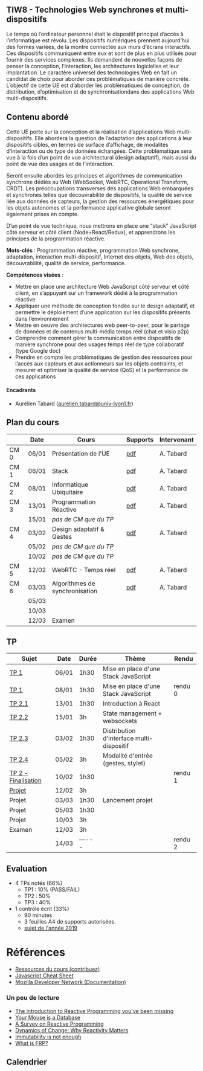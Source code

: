 ## TIW8 - Technologies Web synchrones et multi-dispositifs

Le temps où l’ordinateur personnel était le dispositif principal d’accès à l’informatique est révolu. Les dispositifs numériques prennent aujourd’hui des formes variées, de la montre connectée aux murs d’écrans interactifs. Ces dispositifs communiquent entre eux et sont de plus en plus utilisés pour fournir des services complexes. Ils demandent de nouvelles façons de penser la conception, l’interaction, les architectures logicielles et leur implantation. Le caractère universel des technologies Web en fait un candidat de choix pour aborder ces problématiques de manière concrète. L’objectif de cette UE est d’aborder les problématiques de conception, de distribution, d’optimisation et de synchronisationdans des applications Web multi-dispositifs.

## Contenu abordé

Cette UE porte sur la conception et la réalisation d’applications Web multi-dispositifs. Elle abordera la question de l’adaptation des applications à leur dispositifs cibles, en termes de surface d’affichage, de modalités d’interaction ou de type de données échangées. Cette problématique sera vue à la fois d’un point de vue architectural (design adaptatif), mais aussi du point de vue des usages et de l’interaction.

Seront ensuite abordés les principes et algorithmes de communication synchrone dédiés au Web (WebSocket, WebRTC, Operational Transform, CRDT). Les préoccupations transverses des applications Web embarquées et synchrones telles que découvrabilité de dispositifs, la qualité de service liée aux données de capteurs, la gestion des ressources énergétiques pour les objets autonomes et la performance applicative globale seront également prises en compte.

D’un point de vue technique, nous mettrons en place une “stack” JavaScript côté serveur et côté client (Node+React/Redux), et apprendrons les principes de la programmation réactive.

**Mots-clés** : Programmation réactive, programmation Web synchrone, adaptation, interaction multi-dispositif, Internet des objets, Web des objets, découvrabilité, qualité de service, performance.

**Compétences visées** :

- Mettre en place une architecture Web JavaScript côté serveur et côté client, en s’appuyant sur un framework dédié à la programmation réactive
- Appliquer une méthode de conception fondée sur le design adaptatif, et permettre le déploiement d’une application sur les dispositifs présents dans l’environnement
- Mettre en oeuvre des architectures web peer-to-peer, pour le partage de données et de contenus multi-média temps réel (chat et visio p2p)
- Comprendre comment gérer la communication entre dispositifs de manière synchrone pour des usages temps réel de type collaboratif (type Google doc)
- Prendre en compte les problématiques de gestion des ressources pour l’accès aux capteurs et aux actionneurs sur les objets contraints, et mesurer et optimiser la qualité de service (QoS) et la performance de ces applications

#### Encadrants

- Aurélien Tabard (aurelien.tabard@univ-lyon1.fr)

## Plan du cours

|          | Date  | Cours                          | Supports                                                             | Intervenant |
| -------- | ----- | ------------------------------ | -------------------------------------------------------------------- | ----------- |
| CM 0     | 06/01 | Présentation de l'UE           | [pdf](cours/cm0-intro.pdf)                                           | A. Tabard   |
| CM 1     | 06/01 | Stack                          | [pdf](cours/cm1-stack.pdf)                                           | A. Tabard   |
| CM 2     | 08/01 | Informatique Ubiquitaire       | [pdf](cours/cm1-introUbicomp.pdf)                                    | A. Tabard   |
| CM 3     | 13/01 | Programmation Réactive         | [pdf](cours/cm2-reactivity.pdf)                                      | A. Tabard   |
|          | 15/01 | _pas de CM que du TP_          |                                                                      |             |
| CM 4     | 03/02 | Design adaptatif & Gestes      | [pdf](cours/cm3-designAdaptatifetGestes.pdf)                         | A. Tabard   |
|          | 05/02 | _pas de CM que du TP_          |                                                                      |             |
|          | 10/02 | _pas de CM que du TP_          |                                                                      |             |
| CM 5     | 12/02 | WebRTC - Temps réel            | [pdf](cours/cm4-collaboration.pdf)                                   | A. Tabard   |
| CM 6     | 03/03 | Algorithmes de synchronisation | [pdf](cours/cm5-sharedediting.pdf)                                   | A. Tabard   |
|          | 05/03 |                                |                                                                      |             |
|          | 10/03 |                                |                                                                      |             |
|          | 12/03 | Examen                         |                                                                      |             |



## TP

| Sujet                                                                    | Date  | Durée | Thème                                     | Rendu   |
| ------------------------------------------------------------------------ | ----- | ----- | ----------------------------------------- | ------- |
| [TP 1](TP1)                                                              | 06/01 | 1h30  | Mise en place d'une Stack JavaScript      |         |
| [TP 1](TP1)                                                              | 08/01 | 1h30  | Mise en place d'une Stack JavaScript      | rendu 0 |
| [TP 2.1](TP2/)                                                           | 13/01 | 1h30  | Introduction à React                      |         |
| [TP 2.2](TP2/#tp22-redux-middleware-websockets-pour-le-multi-dispositif) | 15/01 | 3h    | State management + websockets             |         |
| [TP 2.3](TP2/#tp23-distribution-dinterface-multi-dispositif)             | 03/02 | 1h30  | Distribution d'interface multi-dispositif |         |
| [TP 2.4](TP2/#4-suite)                                                   | 05/02 | 3h    | Modalité d'entrée (gestes, stylet)        |         |
| [TP 2 - Finalisation](TP2/)                                              | 10/02 | 1h30  |                                           | rendu 1 |
| [Projet](Projet)                                      | 12/02 | 3h    |                                           |         |
| Projet                                                                   | 03/03 | 1h30  | Lancement projet                          |         |
| Projet                                                                   | 05/03 | 1h30  |                                           |         |
| Projet                                                                   | 10/03 | 3h    |                                           |         |
| Examen                                                                   | 12/03 | 3h    |                                           |         |
|                                                                          | 14/03 | —---  |                                           | rendu 2 |



## Evaluation

- 4 TPs notés (66%)
  - TP1 : 10% (PASS/FAIL)
  - TP2 : 50%
  - TP3 : 40%
- 1 contrôle écrit (33%)
  - 90 minutes
  - 3 feuilles A4 de supports autorisées.
  - [sujet de l'année 2019](../2023/cours/TIW8-exam2019-session1.pdf)

# Références

- [Ressources du cours (contribuez)](hack)
- [Javascript Cheat Sheet](https://mbeaudru.github.io/modern-js-cheatsheet/)
- [Mozilla Developer Network (Documentation)](https://developer.mozilla.org/)

### Un peu de lecture

- [The introduction to Reactive Programming you've been missing](https://gist.github.com/staltz/868e7e9bc2a7b8c1f754)
- [Your Mouse is a Database](https://queue.acm.org/detail.cfm?id=2169076)
- [A Survey on Reactive Programming](http://soft.vub.ac.be/Publications/2012/vub-soft-tr-12-13.pdf)
- [Dynamics of Change: Why Reactivity Matters](https://queue.acm.org/detail.cfm?id=2971330)
- [Immutability is not enough](https://codewords.recurse.com/issues/six/immutability-is-not-enough)
- [What is FRP?](https://stackoverflow.com/questions/1028250/what-is-functional-reactive-programming)

## Calendrier

<!-- Vérifiez l'agenda régulièrement, les salles et les horaires de TP risquent d'être modifiés en fonction de la disponibilité des salles du batiment Nautibus. -->

<!-- iframe src="https://calendar.google.com/calendar/embed?title=TIW8&amp;showPrint=0&amp;showCalendars=0&amp;showTz=0&amp;height=500&amp;wkst=2&amp;bgcolor=%23FFFFFF&amp;src=rtlfsq23dgbtshi8lghu5qi7o6oihk0j%40import.calendar.google.com&amp;color=%238C500B&amp;ctz=Europe%2FBerlin" style="border-width:0" width="600" height="500" frameborder="0" scrolling="no"></iframe-->

